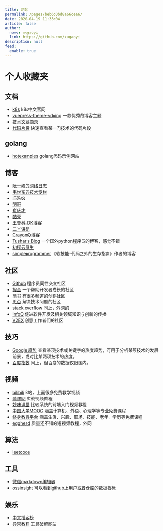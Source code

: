 ```yaml
---
title: 网站
permalink: /pages/beb6c0bd8a66cea6/
date: 2020-04-19 11:33:04
article: false
author: 
  name: xugaoyi
  link: https://github.com/xugaoyi
description: null
feed: 
  enable: true
---
```

# 个人收藏夹

## 文档
* [k8s](https://kubernetes.io/zh-cn/docs/home/) k8s中文官网
* [vuepress-theme-vdoing](https://doc.xugaoyi.com/) 一款优秀的博客主题
* [技术文章摘录](http://learn.lianglianglee.com/)
* [代码片段](https://quickref.me/) 快速查看某一门技术的代码片段

## golang
* [hotexamples](https://golang.hotexamples.com/zh/) golang代码示例网站

## 博客
* [阮一峰的网络日志](http://www.ruanyifeng.com/blog/)
* [韦世东的技术专栏](https://www.weishidong.com/)
* [IT码农](https://tanqingbo.cn/)
* [明哥](https://iswbm.com/)
* [崔庆才](https://iswbm.com/)
* [酷壳](https://coolshell.cn/)
* [王登科-DK博客](https://greatdk.com/)
* [二丫讲梵](https://wiki.eryajf.net/)
* [Crayonの博客](https://sucrayon.top/)
* [Tushar's Blog](https://sadh.life/)  一个国外python程序员的博客，感觉不错
* [初探云原生](https://www.mervinwang.com/)
* [simpleprogrammer](https://simpleprogrammer.com/) 《软技能-代码之外的生存指南》作者的博客

## 社区
* [Github](https://github.com/) 程序员同性交友社区
* [掘金](https://juejin.im/) 一个帮助开发者成长的社区
* [简书](https://www.jianshu.com/) 有很多频道的创作社区
* [思否](https://segmentfault.com/) 解决技术问题的社区
* [stack overflow](https://stackoverflow.com/) 同上，外网的
* [InfoQ](https://www.infoq.cn/topic/Front-end) 促进软件开发及相关领域知识与创新的传播
* [V2EX](https://www.v2ex.com/) 创意工作者们的社区

## 技巧
* [Google 趋势](https://trends.google.com/trends) 查看某项技术或关键字的热度趋势，可用于分析某项技术的发展前景，或对比某两项技术的热度。
* [百度指数](https://index.baidu.com/v2/index.html#/) 同上，但百度的数据仅限国内。


## 视频
* [bilibili](https://www.bilibili.com/) B站，上面很多免费教学视频
* [慕课网](https://www.imooc.com/) 实战视频教程
* [妙味课堂](https://www.miaov.com/) 比较系统的前端入门视频教程
* [中国大学MOOC](https://www.icourse163.org/) 涵盖计算机、外语、心理学等专业免费课程
* [终身教育平台](http://le.ouchn.cn/) 涵盖生活、兴趣、职场、技能、老年、学历等免费课程
* [egghead](http://egghead.io) 质量还不错的短视频教程，外网


## 算法
* [leetcode](https://github.com/azl397985856/leetcode)

## 工具

* [微信markdown编辑器](https://md.openwrite.cn/)
* [ossinsight](https://ossinsight.io/) 可以看到github上用户或者仓库的数据指标


## 娱乐

* [中文播客榜](https://xyzrank.com/#/)
* [异常教程](https://www.exception.site/) 工具破解网站
